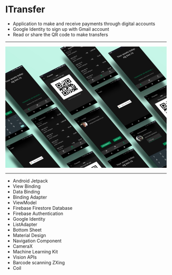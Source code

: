# ITransfer

* Application to make and receive payments through digital accounts
* Google Identity to sign up with Gmail account
* Read or share the QR code to make transfers

---

<img src="https://raw.githubusercontent.com/rodriguesporan/ITransfer/main/images/app-screen-mock-up.jpg">

---

* Android Jetpack
* View Binding
* Data Binding
* Binding Adapter
* ViewModel
* Firebase Firestore Database
* Firebase Authentication
* Google Identity
* ListAdapter
* Bottom Sheet
* Material Design
* Navigation Component
* CameraX
* Machine Learning Kit
* Vision APIs
* Barcode scanning ZXing
* Coil

